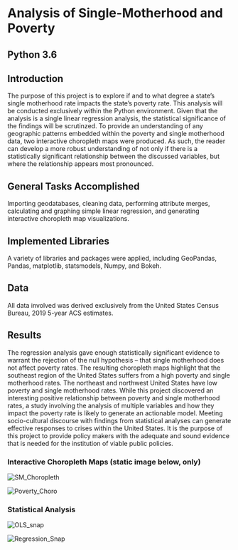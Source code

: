 # Analysis of Single-Motherhood and Poverty

## Python 3.6

## Introduction
The purpose of this project is to explore if and to  what degree a state’s single motherhood rate impacts the state’s poverty rate. This analysis will be conducted exclusively within the Python environment. Given that the analysis is a single linear regression analysis, the statistical significance of the findings will be scrutinzed. To provide an understanding of any geographic patterns embedded within the poverty and single motherhood data, two interactive choropleth maps were produced. As such, the reader can develop a more robust understanding of not only if there is a statistically significant relationship between the discussed variables, but where the relationship appears most pronounced.
 

## General Tasks Accomplished
Importing geodatabases, cleaning data, performing attribute merges, calculating and graphing simple linear regression, and generating interactive choropleth map visualizations.

## Implemented Libraries
A variety of libraries and packages were applied, including GeoPandas, Pandas, matplotlib, statsmodels, Numpy, and Bokeh.


## Data
All data involved was derived exclusively from the United States Census Bureau, 2019 5-year ACS estimates.




## Results

The regression analysis gave enough statistically significant evidence to warrant the rejection of 
the null hypothesis – that single motherhood does not affect poverty rates. The resulting choropleth maps 
highlight that the southeast region of the United States suffers from a high poverty and single motherhood 
rates. The northeast and northwest United States have low poverty and single motherhood rates.
While this project discovered an interesting positive relationship between poverty and single 
motherhood rates, a study involving the analysis of multiple variables and how they impact the poverty 
rate is  likely to generate an actionable model.
Meeting socio-cultural discourse with findings from statistical analyses can generate effective 
responses to crises within the United States. It is the purpose of this project to provide policy makers with 
the adequate and sound evidence that is needed for the institution of viable public policies.






### Interactive Choropleth Maps (static image below, only)
![SM_Choropleth](https://user-images.githubusercontent.com/54545486/115966107-19a87780-a4e1-11eb-9c51-64387e41bdb1.JPG)


![Poverty_Choro](https://user-images.githubusercontent.com/54545486/115966118-24fba300-a4e1-11eb-826d-937f4d16ea8b.JPG)


### Statistical Analysis

![OLS_snap](https://user-images.githubusercontent.com/54545486/115966159-49577f80-a4e1-11eb-8a4a-0b49cbc7092d.JPG)


![Regression_Snap](https://user-images.githubusercontent.com/54545486/115966163-507e8d80-a4e1-11eb-9055-be11f49e3bde.JPG)



